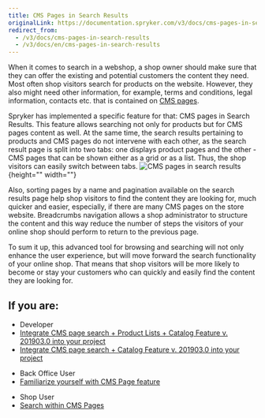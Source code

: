 ```yaml
---
title: CMS Pages in Search Results
originalLink: https://documentation.spryker.com/v3/docs/cms-pages-in-search-results
redirect_from:
  - /v3/docs/cms-pages-in-search-results
  - /v3/docs/en/cms-pages-in-search-results
---
```


When it comes to search in a webshop, a shop owner should make sure that they can offer the existing and potential customers the content they need. Most often shop visitors search for products on the website. However, they also might need other information, for example, terms and conditions, legal information, contacts etc. that is contained on [CMS pages](/docs/scos/dev/features/202001.0/cms/cms-page/cms-page).

Spryker has implemented a specific feature for that: CMS pages in Search Results. This feature allows searching not only for products but for CMS pages content as well. At the same time, the search results pertaining to products and CMS pages do not intervene with each other, as the search result page is split into two tabs: one displays product pages and the other - CMS pages that can be shown either as a grid or as a list. Thus, the shop visitors can easily switch between tabs.
![CMS pages in search results](https://spryker.s3.eu-central-1.amazonaws.com/docs/Features/Search+and+Filter/CMS+Pages+in+Search+Results/cms-pages-in-search-results.png){height="" width=""}

Also, sorting pages by a name and pagination available on the search results page help shop visitors to find the content they are looking for, much quicker and easier, especially, if there are many CMS pages on the store website. Breadcrumbs navigation allows a shop administrator to structure the content and this way reduce the number of steps the visitors of your online shop should perform to return to the previous page.

To sum it up, this advanced tool for browsing and searching will not only enhance the user experience, but will move forward the search functionality of your online shop. That means that shop visitors will be more likely to become or stay your customers who can quickly and easily find the content they are looking for.

## If you are:

<div class="mr-container">
    <div class="mr-list-container">
        <!-- col1 -->
        <div class="mr-col">
            <ul class="mr-list mr-list-green">
                <li class="mr-title">Developer</li>
                <li><a href="https://documentation.spryker.com/v2/docs/cms-page-search-product-lists-catalog-feature-integration-201903" class="mr-link">Integrate CMS page search + Product Lists + Catalog Feature v. 201903.0 into your project</a></li>
                <li><a href="https://documentation.spryker.com/v2/docs/cms-pages-in-search-results-integration-201903" class="mr-link">Integrate CMS page search + Catalog Feature v. 201903.0 into your project</a></li>
            </ul>
        </div>
         <!-- col2 -->
        <div class="mr-col">
            <ul class="mr-list mr-list-blue">
                <li class="mr-title"> Back Office User</li>
                  <li><a href="https://documentation.spryker.com/v4/docs/cms-page" class="mr-link">Familiarize yourself with CMS Page feature</a></li>
            </ul>
        </div>
         <!-- col3 -->
        <div class="mr-col">
            <ul class="mr-list mr-list-red">
                <li class="mr-title">Shop User</li>
                <li><a href="https://documentation.spryker.com/v4/docs/searching-within-cms-pages" class="mr-link">Search within CMS Pages</a></li> 
            </ul>
        </div>
    </div>
</div>      
